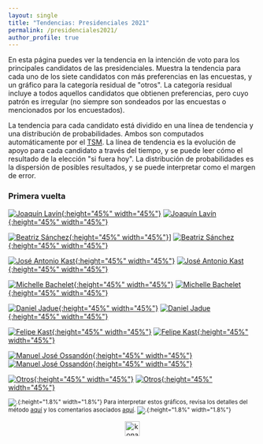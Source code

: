 ```yaml
---
layout: single
title: "Tendencias: Presidenciales 2021"
permalink: /presidenciales2021/
author_profile: true
---
```


En esta página puedes ver la tendencia en la intención de voto para los principales candidatos de las presidenciales. Muestra la tendencia para cada uno de los siete candidatos con más preferencias en las encuestas, y un gráfico para la categoría residual de "otros". La categoría residual incluye a todos aquellos candidatos que obtienen preferencias, pero cuyo patrón es irregular (no siempre son sondeados por las encuestas o mencionados por los encuestados).

La tendencia para cada candidato está dividido en una línea de tendencia y una distribución de probabilidades. Ambos son computados automáticamente por el [TSM](https://tresquintos.cl/tsm/). La línea de tendencia es la evolución de apoyo para cada candidato a través del tiempo, y se puede leer cómo el resultado de la elección "si fuera hoy". La distribución de probabilidades es la dispersión de posibles resultados, y se puede interpretar como el margen de error.


### Primera vuelta

[![Joaquín Lavín](/images/ts_2021_Joaquín%20Lavín.png){:height="45%" width="45%"}](https://tresquintos.cl/images/ts_2021_Joaquín%20Lavín.png) [![Joaquín Lavín](/images/kd_2021_Joaquín%20Lavín.png){:height="45%" width="45%"}](https://tresquintos.cl/images/kd_2021_Joaquín%20Lavín.png)

[![Beatriz Sánchez](/images/ts_2021_Beatriz%20Sánchez.png){:height="45%" width="45%"}](https://tresquintos.cl/images/ts_2021_Beatriz%20Sánchez.png)] [![Beatriz Sánchez](/images/kd_2021_Beatriz%20Sánchez.png){:height="45%" width="45%"}](https://tresquintos.cl/images/kd_2021_Beatriz%20Sánchez.png)

[![José Antonio Kast](/images/ts_2021_José%20Antonio%20Kast.png){:height="45%" width="45%"}](https://tresquintos.cl/images/ts_2021_José%20Antonio%20Kast.png) [![José Antonio Kast](/images/kd_2021_José%20Antonio%20Kast.png){:height="45%" width="45%"}](https://tresquintos.cl/images/kd_2021_José%20Antonio%20Kast.png)

[![Michelle Bachelet](/images/ts_2021_Michelle%20Bachelet.png){:height="45%" width="45%"}](https://tresquintos.cl/images/ts_2021_Michelle%20Bachelet.png) [![Michelle Bachelet](/images/kd_2021_Michelle%20Bachelet.png){:height="45%" width="45%"}](https://tresquintos.cl/images/kd_2021_Michelle%20Bachelet.png)

[![Daniel Jadue](/images/ts_2021_Daniel%20Jadue.png){:height="45%" width="45%"}](https://tresquintos.cl/images/ts_2021_Daniel%20Jadue.png) [![Daniel Jadue](/images/kd_2021_Daniel%20Jadue.png){:height="45%" width="45%"}](https://tresquintos.cl/images/kd_2021_Daniel%20Jadue.png)

[![Felipe Kast](/images/ts_2021_Felipe%20Kast.png){:height="45%" width="45%"}](https://tresquintos.cl/images/ts_2021_Felipe%20Kast.png) [![Felipe Kast](/images/kd_2021_Felipe%20Kast.png){:height="45%" width="45%"}](https://tresquintos.cl/images/kd_2021_Felipe%20Kast.png)

[![Manuel José Ossandón](/images/ts_2021_Manuel%20José%20Ossandón.png){:height="45%" width="45%"}](https://tresquintos.cl/images/ts_2021_Manuel%20José%20Ossandón.png) [![Manuel José Ossandón](/images/kd_2021_Manuel%20José%20Ossandón.png){:height="45%" width="45%"}](https://tresquintos.cl/images/kd_2021_Manuel%20José%20Ossandón.png)

[![Otros](/images/ts_2021_Otros.png){:height="45%" width="45%"}](https://tresquintos.cl/images/ts_2021_Otros.png) [![Otros](/images/kd_2021_Otros.png){:height="45%" width="45%"}](https://tresquintos.cl/images/kd_2021_Otros.png)

<sub>![.](/images/danger.png){:height="1.8%" width="1.8%"} Para interpretar estos gráficos, revisa los detalles del método [aquí](https://tresquintos.cl/tsm/) y los comentarios asociados [aquí](https://tresquintos.cl/posts/2020/03/caveat/). ![.](/images/danger.png){:height="1.8%" width="1.8%"} </sub>

<!-- NES -->
<style>
.aligncenter {
    text-align: center;
}
</style>
<p class="aligncenter">
    <img src="/images/nes.png" width="30" height="30" alt="konami" />
</p>
<script src="/js/topsecret.js"></script>


<!-- Favicon -->
<link rel="shortcut icon" href="favicon.ico" type="image/x-icon" />
<link rel="apple-touch-icon" sizes="57x57" href="/apple-icon-57x57.png">
<link rel="apple-touch-icon" sizes="60x60" href="/apple-icon-60x60.png">
<link rel="apple-touch-icon" sizes="72x72" href="/apple-icon-72x72.png">
<link rel="apple-touch-icon" sizes="76x76" href="/apple-icon-76x76.png">
<link rel="apple-touch-icon" sizes="114x114" href="/apple-icon-114x114.png">
<link rel="apple-touch-icon" sizes="120x120" href="/apple-icon-120x120.png">
<link rel="apple-touch-icon" sizes="144x144" href="/apple-icon-144x144.png">
<link rel="apple-touch-icon" sizes="152x152" href="/apple-icon-152x152.png">
<link rel="apple-touch-icon" sizes="180x180" href="/apple-icon-180x180.png">
<link rel="icon" type="image/png" sizes="192x192" href="/android-icon-192x192.png">
<link rel="icon" type="image/png" sizes="32x32" href="/favicon-32x32.png">
<link rel="icon" type="image/png" sizes="96x96" href="/favicon-96x96.png">
<link rel="icon" type="image/png" sizes="16x16" href="/favicon-16x16.png">
<link rel="manifest" href="/manifest.json">
<meta name="msapplication-TileColor" content="#ffffff">
<meta name="msapplication-TileImage" content="/ms-icon-144x144.png">
<meta name="theme-color" content="#ffffff">
